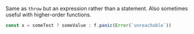 Same as `throw` but an expression rather than a statement. Also sometimes useful with higher-order functions.

```js
const x = someTest ? someValue : f.panic(Error(`unreachable`))
```
